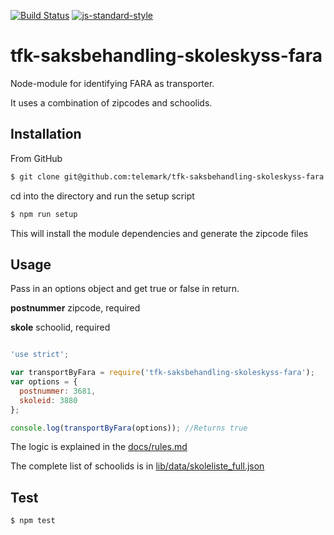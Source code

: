 [![Build Status](https://travis-ci.org/telemark/tfk-saksbehandling-skoleskyss-fara.svg?branch=master)](https://travis-ci.org/telemark/tfk-saksbehandling-skoleskyss-fara)
[![js-standard-style](https://img.shields.io/badge/code%20style-standard-brightgreen.svg?style=flat)](https://github.com/feross/standard)
# tfk-saksbehandling-skoleskyss-fara
Node-module for identifying FARA as transporter.

It uses a combination of zipcodes and schoolids.

## Installation
From GitHub

```sh
$ git clone git@github.com:telemark/tfk-saksbehandling-skoleskyss-fara.git
```

cd into the directory and run the setup script

```sh
$ npm run setup
```

This will install the module dependencies and generate the zipcode files

## Usage
Pass in an options object and get true or false in return.

**postnummer** zipcode, required

**skole** schoolid, required

```javascript

'use strict';

var transportByFara = require('tfk-saksbehandling-skoleskyss-fara');
var options = {
  postnummer: 3681,
  skoleid: 3880
};

console.log(transportByFara(options)); //Returns true

```

The logic is explained in the [docs/rules.md](https://github.com/telemark/tfk-saksbehandling-skoleskyss-fara/blob/master/docs/rules.md)

The complete list of schoolids is in [lib/data/skoleliste_full.json](https://github.com/telemark/tfk-saksbehandling-skoleskyss-fara/blob/master/lib/data/skoleliste_full.json)

## Test

```sh
$ npm test
```